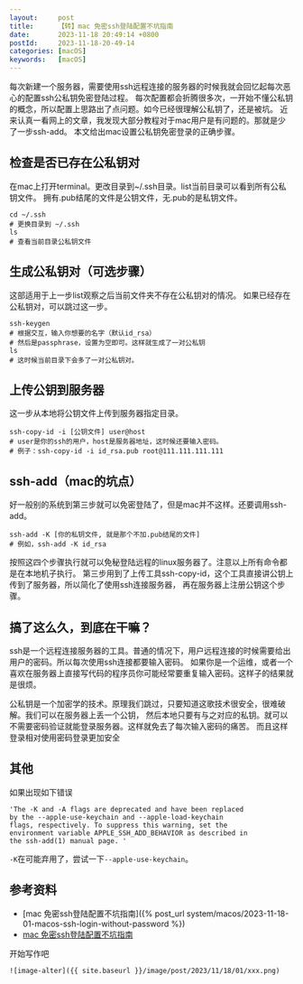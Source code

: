 ```yaml
---
layout:     post
title:      【转】mac 免密ssh登陆配置不坑指南
date:       2023-11-18 20:49:14 +0800
postId:     2023-11-18-20-49-14
categories: [macOS]
keywords:   [macOS]
---
```


每次新建一个服务器，需要使用ssh远程连接的服务器的时候我就会回忆起每次恶心的配置ssh公私钥免密登陆过程。
每次配置都会折腾很多次，一开始不懂公私钥的概念，所以配置上思路出了点问题。如今已经很理解公私钥了，还是被坑。
近来认真一看网上的文章，我发现大部分教程对于mac用户是有问题的。那就是少了一步ssh-add。
本文给出mac设置公私钥免密登录的正确步骤。

## 检查是否已存在公私钥对
在mac上打开terminal。更改目录到~/.ssh目录。list当前目录可以看到所有公私钥文件。
拥有.pub结尾的文件是公钥文件，无.pub的是私钥文件。

```shell
cd ~/.ssh  
# 更换目录到 ~/.ssh
ls             
# 查看当前目录公私钥文件
```

## 生成公私钥对（可选步骤）
这部适用于上一步list观察之后当前文件夹不存在公私钥对的情况。
如果已经存在公私钥对，可以跳过这一步。

```shell
ssh-keygen  
# 根据交互，输入你想要的名字（默认id_rsa）
# 然后是passphrase，设置为空即可。这样就生成了一对公私钥  
ls                
# 这时候当前目录下会多了一对公私钥对。
```

## 上传公钥到服务器
这一步从本地将公钥文件上传到服务器指定目录。
```shell
ssh-copy-id -i [公钥文件] user@host 
# user是你的ssh的用户，host是服务器地址，这时候还要输入密码。
# 例子：ssh-copy-id -i id_rsa.pub root@111.111.111.111
```

## ssh-add（mac的坑点）
好一般别的系统到第三步就可以免密登陆了，但是mac并不这样。还要调用ssh-add。
```shell
ssh-add -K [你的私钥文件, 就是那个不加.pub结尾的文件] 
# 例如，ssh-add -K id_rsa
```
按照这四个步骤执行就可以免秘登陆远程的linux服务器了。注意以上所有命令都是在本地机子执行。
第三步用到了上传工具ssh-copy-id，这个工具直接讲公钥上传到了服务器，所以简化了使用ssh连接服务器，
再在服务器上注册公钥这个步骤。

## 搞了这么久，到底在干嘛？
ssh是一个远程连接服务器的工具。普通的情况下，用户远程连接的时候需要给出用户的密码。所以每次使用ssh连接都要输入密码。
如果你是一个运维，或者一个喜欢在服务器上直接写代码的程序员你可能经常要重复输入密码。这样子的结果就是很烦。

公私钥是一个加密学的技术。原理我们跳过，只要知道这歌技术很安全，很难破解。我们可以在服务器上丢一个公钥，
然后本地只要有与之对应的私钥。就可以不需要密码验证就能登录服务器。这样就免去了每次输入密码的痛苦。
而且这样登录相对使用密码登录更加安全

## 其他
如果出现如下错误
```
'The -K and -A flags are deprecated and have been replaced
by the --apple-use-keychain and --apple-load-keychain
flags, respectively. To suppress this warning, set the
environment variable APPLE_SSH_ADD_BEHAVIOR as described in
the ssh-add(1) manual page. '
```
`-K`在可能弃用了，尝试一下`--apple-use-keychain`。

## 参考资料
* [mac 免密ssh登陆配置不坑指南]({% post_url system/macos/2023-11-18-01-macos-ssh-login-without-password %})
* [mac 免密ssh登陆配置不坑指南](https://zhuanlan.zhihu.com/p/32279976)

开始写作吧
```
![image-alter]({{ site.baseurl }}/image/post/2023/11/18/01/xxx.png)
```

